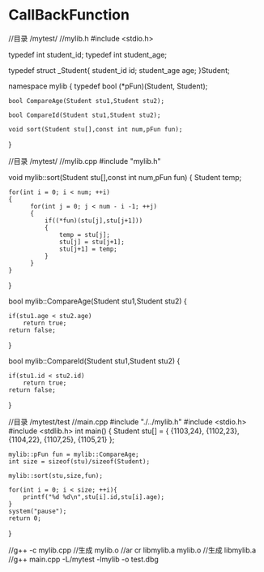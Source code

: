 # CallBackFunction

//目录  /mytest/
//mylib.h
#include <stdio.h>

typedef int student_id;
typedef int student_age;


typedef struct _Student{
    student_id id;
    student_age age;
}Student;

namespace mylib
{
    typedef bool (*pFun)(Student, Student);

    bool CompareAge(Student stu1,Student stu2);

    bool CompareId(Student stu1,Student stu2);

    void sort(Student stu[],const int num,pFun fun);
}



//目录  /mytest/
//mylib.cpp
#include "mylib.h"

void mylib::sort(Student stu[],const int num,pFun fun)
{
    Student temp;

    for(int i = 0; i < num; ++i)
    {
          for(int j = 0; j < num - i -1; ++j)
          {
              if((*fun)(stu[j],stu[j+1]))
              {
                  temp = stu[j];
                  stu[j] = stu[j+1];
                  stu[j+1] = temp;
              }
          }
    }
}


bool mylib::CompareAge(Student stu1,Student stu2)
{
    
    if(stu1.age < stu2.age)
        return true;
    return false;
}

bool mylib::CompareId(Student stu1,Student stu2)
{
   
    if(stu1.id < stu2.id)
        return true;
    return false;
}

//目录  /mytest/test
//main.cpp
#include "./../mylib.h"
#include <stdio.h>
#include <stdlib.h> 
int main()
{
    Student stu[] = 
    {
        {1103,24},
        {1102,23},
        {1104,22},
        {1107,25},
        {1105,21}
    };

    mylib::pFun fun = mylib::CompareAge;
    int size = sizeof(stu)/sizeof(Student);

    mylib::sort(stu,size,fun);

    for(int i = 0; i < size; ++i){
        printf("%d %d\n",stu[i].id,stu[i].age);
    }
    system("pause");
    return 0;
}

//g++ -c mylib.cpp
//生成 mylib.o
//ar cr libmylib.a mylib.o
//生成 libmylib.a
//g++ main.cpp -L/mytest -lmylib -o test.dbg
